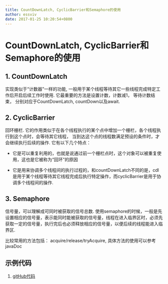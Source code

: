 ```yaml
---
title: CountDownLatch, CyclicBarrier和Semaphore的使用
author: essviv
date: 2017-01-25 10:20:54+0800
---
```


# CountDownLatch, CyclicBarrier和Semaphore的使用

## 1. CountDownLatch

实现类似于“计数器”一样的功能, 一般用于某个线程等待其它一些线程完成特定工作后开启后续工作时使用. 它最重要的方法是设置计数，计数减1， 等待计数结束， 分别对应于CountDownLatch, countDown以及await. 

## 2. CyclicBarrier

回环栅栏. 它的作用类似于在各个线程执行的某个点中增加一个栅栏，各个线程执行到这个点时，会等待其它线程， 当到达这个点的线程数满足预设的条件时，才会继续执行后续的操作. 它有以下几个特点：

* 它是可以重复利用的，也就是说通过前一个栅栏点时，这个对象可以被重复使用，这也是它被称为“回环”的原因

* 它是用来协调多个线程间的执行过程的，和countDownLatch不同的是，cdl是用于某个线程等待其它线程完成后执行特定操作，而cyclicBarrier是用于协调多个线程间的操作.

 

## 3. Semaphore

信号量，可以理解成可同时被获取的信号总数. 使用semaphore的时候，一般是先设置相应的信号量，表示能同时能被获取的信号量，线程在进入临界区时，必须先获取一定的信号量，执行完后也必须释放相应的信号量，以便后续的线程能进入临界区. 

比较常用的方法包括： acquire/release/tryAcquire, 具体方法的使用可以参考javaDoc

## 示例代码
1. [gitHub代码](https://github.com/Essviv/spring/blob/master/src/main/java/com/cmcc/syw/concurrency/CountDownLatchAndCyclicBarrier.java)